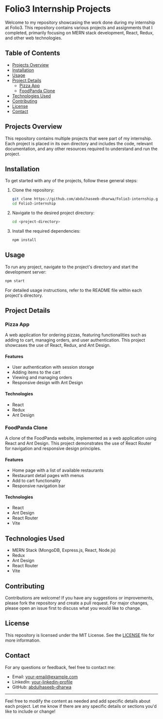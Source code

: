 # Folio3 Internship Projects

Welcome to my repository showcasing the work done during my internship at Folio3. This repository contains various projects and assignments that I completed, primarily focusing on MERN stack development, React, Redux, and other web technologies.

## Table of Contents

- [Projects Overview](#projects-overview)
- [Installation](#installation)
- [Usage](#usage)
- [Project Details](#project-details)
  - [Pizza App](#pizza-app)
  - [FoodPanda Clone](#foodpanda-clone)
- [Technologies Used](#technologies-used)
- [Contributing](#contributing)
- [License](#license)
- [Contact](#contact)

## Projects Overview

This repository contains multiple projects that were part of my internship. Each project is placed in its own directory and includes the code, relevant documentation, and any other resources required to understand and run the project.

## Installation

To get started with any of the projects, follow these general steps:

1. Clone the repository:

    ```sh
    git clone https://github.com/abdulhaseeb-dharwa/Folio3-internship.git
    cd Folio3-internship
    ```

2. Navigate to the desired project directory:

    ```sh
    cd <project-directory>
    ```

3. Install the required dependencies:

    ```sh
    npm install
    ```

## Usage

To run any project, navigate to the project's directory and start the development server:

```sh
npm start
```

For detailed usage instructions, refer to the README file within each project's directory.

## Project Details

### Pizza App

A web application for ordering pizzas, featuring functionalities such as adding to cart, managing orders, and user authentication. This project showcases the use of React, Redux, and Ant Design.

#### Features

- User authentication with session storage
- Adding items to the cart
- Viewing and managing orders
- Responsive design with Ant Design

#### Technologies

- React
- Redux
- Ant Design

### FoodPanda Clone

A clone of the FoodPanda website, implemented as a web application using React and Ant Design. This project demonstrates the use of React Router for navigation and responsive design principles.

#### Features

- Home page with a list of available restaurants
- Restaurant detail pages with menus
- Add to cart functionality
- Responsive navigation bar

#### Technologies

- React
- Ant Design
- React Router
- Vite

## Technologies Used

- MERN Stack (MongoDB, Express.js, React, Node.js)
- Redux
- Ant Design
- React Router
- Vite

## Contributing

Contributions are welcome! If you have any suggestions or improvements, please fork the repository and create a pull request. For major changes, please open an issue first to discuss what you would like to change.

## License

This repository is licensed under the MIT License. See the [LICENSE](LICENSE) file for more information.

## Contact

For any questions or feedback, feel free to contact me:

- Email: [your-email@example.com](mailto:your-email@example.com)
- LinkedIn: [your-linkedin-profile](https://www.linkedin.com/in/your-linkedin-profile)
- GitHub: [abdulhaseeb-dharwa](https://github.com/abdulhaseeb-dharwa)

---

Feel free to modify the content as needed and add specific details about each project. Let me know if there are any specific details or sections you'd like to include or change!